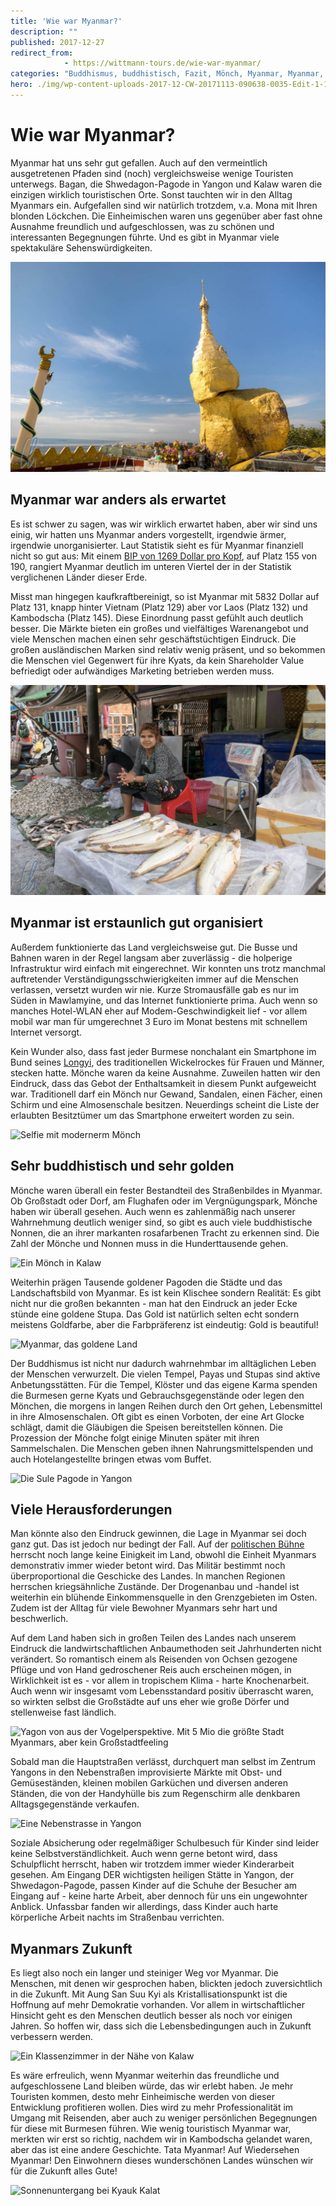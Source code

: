 ```yaml
---
title: 'Wie war Myanmar?'
description: ""
published: 2017-12-27
redirect_from: 
            - https://wittmann-tours.de/wie-war-myanmar/
categories: "Buddhismus, buddhistisch, Fazit, Mönch, Myanmar, Myanmar, Politik"
hero: ./img/wp-content-uploads-2017-12-CW-20171113-090638-0035-Edit-1-1024x683.jpg
---
```

# Wie war Myanmar?

Myanmar hat uns sehr gut gefallen. Auch auf den vermeintlich ausgetretenen Pfaden sind (noch) vergleichsweise wenige Touristen unterwegs. Bagan, die Shwedagon-Pagode in Yangon und Kalaw waren die einzigen wirklich touristischen Orte. Sonst tauchten wir in den Alltag Myanmars ein. Aufgefallen sind wir natürlich trotzdem, v.a. Mona mit Ihren blonden Löckchen. Die Einheimischen waren uns gegenüber aber fast ohne Ausnahme freundlich und aufgeschlossen, was zu schönen und interessanten Begegnungen führte. Und es gibt in Myanmar viele spektakuläre Sehenswürdigkeiten.

![Der alternative Golden Rock an der Nwa La Bo Pagode](./img/wp-content-uploads-2017-12-CW-20171113-090638-0035-Edit-1-1024x683.jpg)

<!--more-->

## Myanmar war anders als erwartet

Es ist schwer zu sagen, was wir wirklich erwartet haben, aber wir sind uns einig, wir hatten uns Myanmar anders vorgestellt, irgendwie ärmer, irgendwie unorganisierter. Laut Statistik sieht es für Myanmar finanziell nicht so gut aus: Mit einem [BIP von 1269 Dollar pro Kopf](https://de.wikipedia.org/wiki/Liste_der_L%C3%A4nder_nach_Bruttoinlandsprodukt_pro_Kopf), auf Platz 155 von 190, rangiert Myanmar deutlich im unteren Viertel der in der Statistik verglichenen Länder dieser Erde.

Misst man hingegen kaufkraftbereinigt, so ist Myanmar mit 5832 Dollar auf Platz 131, knapp hinter Vietnam (Platz 129) aber vor Laos (Platz 132) und Kambodscha (Platz 145). Diese Einordnung passt gefühlt auch deutlich besser. Die Märkte bieten ein großes und vielfältiges Warenangebot und viele Menschen machen einen sehr geschäftstüchtigen Eindruck. Die großen ausländischen Marken sind relativ wenig präsent, und so bekommen die Menschen viel Gegenwert für ihre Kyats, da kein Shareholder Value befriedigt oder aufwändiges Marketing betrieben werden muss.

![Auf dem Fischmarkt in Mandalay](./img/wp-content-uploads-2017-12-CW-20171103-134510-1181-1-1024x683.jpg)

## Myanmar ist erstaunlich gut organisiert

Außerdem funktionierte das Land vergleichsweise gut. Die Busse und Bahnen waren in der Regel langsam aber zuverlässig - die holperige Infrastruktur wird einfach mit eingerechnet. Wir konnten uns trotz manchmal auftretender Verständigungsschwierigkeiten immer auf die Menschen verlassen, versetzt wurden wir nie. Kurze Stromausfälle gab es nur im Süden in Mawlamyine, und das Internet funktionierte prima. Auch wenn so manches Hotel-WLAN eher auf Modem-Geschwindigkeit lief - vor allem mobil war man für umgerechnet 3 Euro im Monat bestens mit schnellem Internet versorgt.

Kein Wunder also, dass fast jeder Burmese nonchalant ein Smartphone im Bund seines [Longyi](https://de.wikipedia.org/wiki/Longyi), des traditionellen Wickelrockes für Frauen und Männer, stecken hatte. Mönche waren da keine Ausnahme. Zuweilen hatten wir den Eindruck, dass das Gebot der Enthaltsamkeit in diesem Punkt aufgeweicht war. Traditionell darf ein Mönch nur Gewand, Sandalen, einen Fächer, einen Schirm und eine Almosenschale besitzen. Neuerdings scheint die Liste der erlaubten Besitztümer um das Smartphone erweitert worden zu sein.

![Selfie mit modernerm Mönch](http://wittmann-tours.de/wp-content/uploads/2017/12/CW-20171114-170836-0258-1-1024x683.jpg)

## Sehr buddhistisch und sehr golden

Mönche waren überall ein fester Bestandteil des Straßenbildes in Myanmar. Ob Großstadt oder Dorf, am Flughafen oder im Vergnügungspark, Mönche haben wir überall gesehen. Auch wenn es zahlenmäßig nach unserer Wahrnehmung deutlich weniger sind, so gibt es auch viele buddhistische Nonnen, die an ihrer markanten rosafarbenen Tracht zu erkennen sind. Die Zahl der Mönche und Nonnen muss in die Hunderttausende gehen.

![Ein Mönch in Kalaw](http://wittmann-tours.de/wp-content/uploads/2017/12/CW-20171110-083924-1656-1-1024x683.jpg)

Weiterhin prägen Tausende goldener Pagoden die Städte und das Landschaftsbild von Myanmar. Es ist kein Klischee sondern Realität: Es gibt nicht nur die großen bekannten - man hat den Eindruck an jeder Ecke stünde eine goldene Stupa. Das Gold ist natürlich selten echt sondern meistens Goldfarbe, aber die Farbpräferenz ist eindeutig: Gold is beautiful!

![Myanmar, das goldene Land](http://wittmann-tours.de/wp-content/uploads/2017/12/CW-20171110-101000-9982-1-1024x683.jpg)

Der Buddhismus ist nicht nur dadurch wahrnehmbar im alltäglichen Leben der Menschen verwurzelt. Die vielen Tempel, Payas und Stupas sind aktive Anbetungsstätten. Für die Tempel, Klöster und das eigene Karma spenden die Burmesen gerne Kyats und Gebrauchsgegenstände oder legen den Mönchen, die morgens in langen Reihen durch den Ort gehen, Lebensmittel in ihre Almosenschalen. Oft gibt es einen Vorboten, der eine Art Glocke schlägt, damit die Gläubigen die Speisen bereitstellen können. Die Prozession der Mönche folgt einige Minuten später mit ihren Sammelschalen. Die Menschen geben ihnen Nahrungsmittelspenden und auch Hotelangestellte bringen etwas vom Buffet.

![Die Sule Pagode in Yangon](http://wittmann-tours.de/wp-content/uploads/2017/12/CW-20171118-175143-0627-1-1024x683.jpg)

## Viele Herausforderungen

Man könnte also den Eindruck gewinnen, die Lage in Myanmar sei doch ganz gut. Das ist jedoch nur bedingt der Fall. Auf der [politischen Bühne](http://wittmann-tours.de/politik-in-myanmar/) herrscht noch lange keine Einigkeit im Land, obwohl die Einheit Myanmars demonstrativ immer wieder betont wird. Das Militär bestimmt noch überproportional die Geschicke des Landes. In manchen Regionen herrschen kriegsähnliche Zustände. Der Drogenanbau und -handel ist weiterhin ein blühende Einkommensquelle in den Grenzgebieten im Osten. Zudem ist der Alltag für viele Bewohner Myanmars sehr hart und beschwerlich.

Auf dem Land haben sich in großen Teilen des Landes nach unserem Eindruck die landwirtschaftlichen Anbaumethoden seit Jahrhunderten nicht verändert. So romantisch einem als Reisenden von Ochsen gezogene Pflüge und von Hand gedroschener Reis auch erscheinen mögen, in Wirklichkeit ist es - vor allem in tropischem Klima - harte Knochenarbeit. Auch wenn wir insgesamt vom Lebensstandard positiv überrascht waren, so wirkten selbst die Großstädte auf uns eher wie große Dörfer und stellenweise fast ländlich.

![Yagon von aus der Vogelperspektive. Mit 5 Mio die größte Stadt Myanmars, aber kein Großstadtfeeling](http://wittmann-tours.de/wp-content/uploads/2017/12/CW-20171119-172029-2546-1-1024x576.jpg)

Sobald man die Hauptstraßen verlässt, durchquert man selbst im Zentrum Yangons in den Nebenstraßen improvisierte Märkte mit Obst- und Gemüseständen, kleinen mobilen Garküchen und diversen anderen Ständen, die von der Handyhülle bis zum Regenschirm alle denkbaren Alltagsgegenstände verkaufen.

![Eine Nebenstrasse in Yangon](http://wittmann-tours.de/wp-content/uploads/2017/12/CW-20171119-095301-2435-1-1024x683.jpg)

Soziale Absicherung oder regelmäßiger Schulbesuch für Kinder sind leider keine Selbstverständlichkeit. Auch wenn gerne betont wird, dass Schulpflicht herrscht, haben wir trotzdem immer wieder Kinderarbeit gesehen. Am Eingang DER wichtigsten heiligen Stätte in Yangon, der Shwedagon-Pagode, passen Kinder auf die Schuhe der Besucher am Eingang auf - keine harte Arbeit, aber dennoch für uns ein ungewohnter Anblick. Unfassbar fanden wir allerdings, dass Kinder auch harte körperliche Arbeit nachts im Straßenbau verrichten.

## Myanmars Zukunft

Es liegt also noch ein langer und steiniger Weg vor Myanmar. Die Menschen, mit denen wir gesprochen haben, blickten jedoch zuversichtlich in die Zukunft. Mit Aung San Suu Kyi als Kristallisationspunkt ist die Hoffnung auf mehr Demokratie vorhanden. Vor allem in wirtschaftlicher Hinsicht geht es den Menschen deutlich besser als noch vor einigen Jahren. So hoffen wir, dass sich die Lebensbedingungen auch in Zukunft verbessern werden.

![Ein Klassenzimmer in der Nähe von Kalaw](http://wittmann-tours.de/wp-content/uploads/2017/12/CW-20171109-113158-1631-1-1024x683.jpg)

Es wäre erfreulich, wenn Myanmar weiterhin das freundliche und aufgeschlossene Land bleiben würde, das wir erlebt haben. Je mehr Touristen kommen, desto mehr Einheimische werden von dieser Entwicklung profitieren wollen. Dies wird zu mehr Professionalität im Umgang mit Reisenden, aber auch zu weniger persönlichen Begegnungen für diese mit Burmesen führen. Wie wenig touristisch Myanmar war, merkten wir erst so richtig, nachdem wir in Kambodscha gelandet waren, aber das ist eine andere Geschichte. Tata Myanmar! Auf Wiedersehen Myanmar! Den Einwohnern dieses wunderschönen Landes wünschen wir für die Zukunft alles Gute!

![Sonnenuntergang bei Kyauk Kalat](http://wittmann-tours.de/wp-content/uploads/2017/12/CW-20171114-173604-0316-1-1024x693.jpg)

